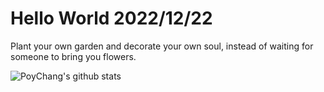 # Hello World 2022/12/22

Plant your own garden and decorate your own soul, instead of waiting for someone to bring you flowers.

![PoyChang's github stats](https://github-readme-stats.vercel.app/api?username=poychang&show_icons=true&theme=dracula)
